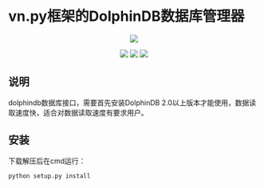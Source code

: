 # vn.py框架的DolphinDB数据库管理器

<p align="center">
  <img src ="https://vnpy.oss-cn-shanghai.aliyuncs.com/vnpy-logo.png"/>
</p>

<p align="center">
    <img src ="https://img.shields.io/badge/version-1.0.0-blueviolet.svg"/>
    <img src ="https://img.shields.io/badge/platform-linux|windows-yellow.svg"/>
    <img src ="https://img.shields.io/badge/python-3.7-blue.svg" />
</p>

## 说明

dolphindb数据库接口，需要首先安装DolphinDB 2.0以上版本才能使用，数据读取速度快，适合对数据读取速度有要求用户。

## 安装

下载解压后在cmd运行：

```
python setup.py install
```
